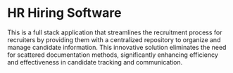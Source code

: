 # HR Hiring Software

This is a full stack application that streamlines the recruitment process for recruiters by providing them with a centralized repository to organize and manage candidate information. This innovative solution eliminates the need for scattered documentation methods, significantly enhancing efficiency and effectiveness in candidate tracking and communication.
